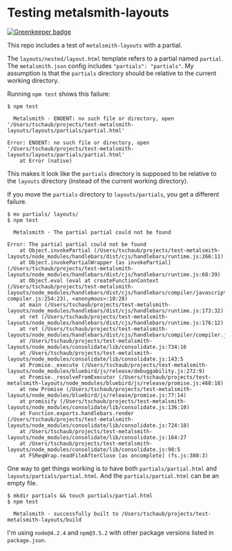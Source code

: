 # Testing metalsmith-layouts

[![Greenkeeper badge](https://badges.greenkeeper.io/tschaub/test-metalsmith-layouts.svg)](https://greenkeeper.io/)

This repo includes a test of `metalsmith-layouts` with a partial.

The `layouts/nested/layout.html` template refers to a partial named `partial`.  The `metalsmith.json` config includes `"partials": "partials"`.  My assumption is that the `partials` directory should be relative to the current working directory.

Running `npm test` shows this failure:

```
$ npm test

  Metalsmith · ENOENT: no such file or directory, open '/Users/tschaub/projects/test-metalsmith-layouts/layouts/partials/partial.html'

Error: ENOENT: no such file or directory, open '/Users/tschaub/projects/test-metalsmith-layouts/layouts/partials/partial.html'
    at Error (native)
```

This makes it look like the `partials` directory is supposed to be relative to the `layouts` directory (instead of the current working directory).

If you move the `partials` directory to `layouts/partials`, you get a different failure.

```
$ mv partials/ layouts/
$ npm test

  Metalsmith · The partial partial could not be found

Error: The partial partial could not be found
    at Object.invokePartial (/Users/tschaub/projects/test-metalsmith-layouts/node_modules/handlebars/dist/cjs/handlebars/runtime.js:266:11)
    at Object.invokePartialWrapper [as invokePartial] (/Users/tschaub/projects/test-metalsmith-layouts/node_modules/handlebars/dist/cjs/handlebars/runtime.js:68:39)
    at Object.eval (eval at createFunctionContext (/Users/tschaub/projects/test-metalsmith-layouts/node_modules/handlebars/dist/cjs/handlebars/compiler/javascript-compiler.js:254:23), <anonymous>:10:28)
    at main (/Users/tschaub/projects/test-metalsmith-layouts/node_modules/handlebars/dist/cjs/handlebars/runtime.js:173:32)
    at ret (/Users/tschaub/projects/test-metalsmith-layouts/node_modules/handlebars/dist/cjs/handlebars/runtime.js:176:12)
    at ret (/Users/tschaub/projects/test-metalsmith-layouts/node_modules/handlebars/dist/cjs/handlebars/compiler/compiler.js:525:21)
    at /Users/tschaub/projects/test-metalsmith-layouts/node_modules/consolidate/lib/consolidate.js:734:16
    at /Users/tschaub/projects/test-metalsmith-layouts/node_modules/consolidate/lib/consolidate.js:143:5
    at Promise._execute (/Users/tschaub/projects/test-metalsmith-layouts/node_modules/bluebird/js/release/debuggability.js:272:9)
    at Promise._resolveFromExecutor (/Users/tschaub/projects/test-metalsmith-layouts/node_modules/bluebird/js/release/promise.js:468:18)
    at new Promise (/Users/tschaub/projects/test-metalsmith-layouts/node_modules/bluebird/js/release/promise.js:77:14)
    at promisify (/Users/tschaub/projects/test-metalsmith-layouts/node_modules/consolidate/lib/consolidate.js:136:10)
    at Function.exports.handlebars.render (/Users/tschaub/projects/test-metalsmith-layouts/node_modules/consolidate/lib/consolidate.js:724:10)
    at /Users/tschaub/projects/test-metalsmith-layouts/node_modules/consolidate/lib/consolidate.js:164:27
    at /Users/tschaub/projects/test-metalsmith-layouts/node_modules/consolidate/lib/consolidate.js:98:5
    at FSReqWrap.readFileAfterClose [as oncomplete] (fs.js:380:3)
```

One way to get things working is to have both `partials/partial.html` and `layouts/partials/partial.html`.  And the `partials/partial.html` can be an empty file.

```
$ mkdir partials && touch partials/partial.html
$ npm test

  Metalsmith · successfully built to /Users/tschaub/projects/test-metalsmith-layouts/build
```

I'm using `node@4.2.4` and `npm@3.5.2` with other package versions listed in `package.json`.
